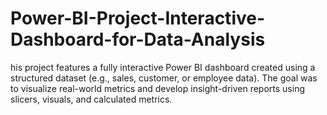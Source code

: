 # Power-BI-Project-Interactive-Dashboard-for-Data-Analysis
his project features a fully interactive Power BI dashboard created using a structured dataset (e.g., sales, customer, or employee data). The goal was to visualize real-world metrics and develop insight-driven reports using slicers, visuals, and calculated metrics.
